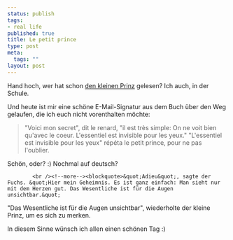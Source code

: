 ```yaml
--- 
status: publish
tags: 
- real life
published: true
title: Le petit prince
type: post
meta: 
  tags: ""
layout: post
---
```

Hand hoch, wer hat schon <a href="http://www.amazon.de/exec/obidos/ASIN/379200027X/" title="http://www.amazon.de/exec/obidos/ASIN/379200027X/" onmouseover="window.status='http://www.amazon.de/exec/obidos/ASIN/379200027X/';return true;" onmouseout="window.status='';return true;">den kleinen Prinz</a> gelesen?
Ich auch, in der Schule.

Und heute ist mir eine schöne E-Mail-Signatur aus dem Buch über den Weg gelaufen, die ich euch nicht vorenthalten möchte:

<blockquote>&quot;Voici mon secret&quot;, dit le renard, &quot;il est très simple: On ne voit bien qu'avec le coeur. L'essentiel est invisible pour les yeux.&quot;
&quot;L'essentiel est invisible pour les yeux&quot; répéta le petit prince, pour ne pas l'oublier.</blockquote>

Schön, oder? :) Nochmal auf deutsch?

            <br /><!--more--><blockquote>&quot;Adieu&quot;, sagte der Fuchs. &quot;Hier mein Geheimnis. Es ist ganz einfach: Man sieht nur mit dem Herzen gut. Das Wesentliche ist für die Augen unsichtbar.&quot;
&quot;Das Wesentliche ist für die Augen unsichtbar&quot;, wiederholte der kleine Prinz, um es sich zu merken.</blockquote>

In diesem Sinne wünsch ich allen einen schönen Tag :)

